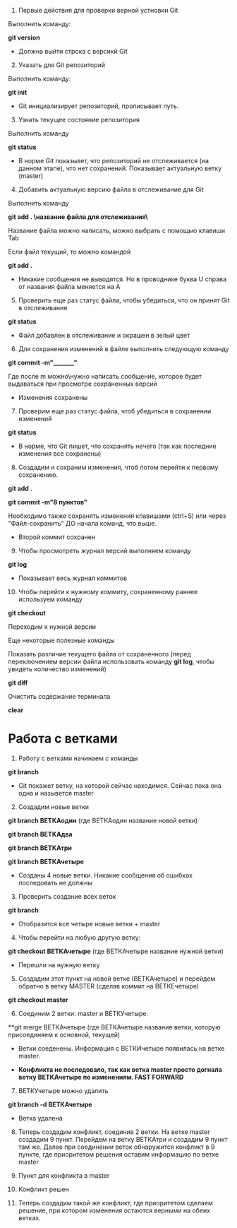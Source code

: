 1. Первые действия для проверки верной устновки Git

Выполнить команду:

**git version**

* Должна выйти строка с версикй Git

2. Указать для Git репозиторий

Выполнить команду:

**git init**

* Git инициализирует репозиторий, прописывает путь.

3. Узнать текущее состояние репозитория

Выполнить команду

**git status**

* В норме Git показывет, что репозиторий не отслеживается (на данном этапе), что нет сохранений. Показывает актуальную ветку (master)

4. Добавить актуальную версию файла в отслеживание для Git

Выполнить команду

**git add . \название файла для отслеживания\\**

Название файла можно написать, можно выбрать с помощью клавиши Tab

Если файл текущий, то можно командой

**git add .**

* Никакие сообщения не выводятся. Но в проводнике буква U справа от названия файла меняется на А

5. Проверить еще раз статус файла, чтобы убедиться, что он принят Git в отслеживание

**git status**

* Файл добавлен в отслеживание и окрашен в зелый цвет

6. Для сохранения изменений в файле выполнить следующую команду

**git commit -m"_______"**

Где после m можно\нужно написать сообщение, которое будет выдаваться при просмотре сохраненных версий

* Изменения сохранены

7. Проверим еще раз статус файла, чтоб убедиться в сохранении изменений

**git status**

* В норме, что Git пишет, что сохранять нечего (так как последние изменения все сохранены)

8. Создадим и сохраним изменения, чтоб потом перейти к первому сохранению.

**git add .**

**git commit -m"8 пунктов"**

Необходимо также сохранять изменения клавишами (ctrl+S) или через "Файл-сохранить" ДО начала команд, что выше.

* Второй коммит сохранен

9. Чтобы просмотреть журнал версий выполняем команду

**git log**

* Показывает весь журнал коммитов

10. Чтобы перейти к нужному коммиту, сохраненному раннее используем команду

**git checkout**

Переходим к нужной версии

Еще некоторые полезные команды

Показать различие текущего файла от сохраненного (перед переключением версии файла использовать команду **git log**, чтобы увидеть количество изменений)

**git diff**

Очистить содержание терминала

**clear**

# Работа с ветками

1. Работу с ветками начинаем с команды

**git branch**

* Git покажет ветку, на которой сейчас находимся. Сейчас пока она одна и назывется master

2. Создадим новые ветки

**git branch ВЕТКАодин** (где ВЕТКАодин название новой ветки)

**git branch ВЕТКАдва**

**git branch ВЕТКАтри**

**git branch ВЕТКАчетыре**

* Созданы 4 новые ветки. Никакие сообщения об ошибках последовать не должны

3. Проверить создание всех веток

**git branch**

* Отобразятся все четыре новые ветки + master

4. Чтобы перейти на любую другую ветку:

**git checkout ВЕТКАчетыре** (где ВЕТКАчетыре название нужной ветки)

* Перешли на нужную ветку



5. Создадим этот пункт на новой ветке (ВЕТКАчетыре) и перейдем обратно в ветку MASTER (сделав коммит на ВЕТКЕчетыре)

**git checkout master**

6. Соединим 2 ветки: master и ВЕТКУчетыре.

**git merge ВЕТКАчетыре (где ВЕТКАчетыре название ветки, которую присоединяем к основной, текущей)

* Ветки соеденены. Информация с ВЕТКИчетыре появилась на ветке master. 

* **Конфликта не последовало, так как ветка master просто догнала ветку ВЕТКАчетыре по изменениям. FAST FORWARD**

7. ВЕТКУчетыре можно удалить

**git branch -d ВЕТКАчетыре**

* Ветка удалена

8. Теперь создадим конфликт, соединив 2 ветки. На ветке master создадим 9 пункт. Перейдем на ветку ВЕТКАтри и создадим 9 пункт там же. Далее при соединении веток обнаружится конфликт в 9 пункте, где приоритетом решения оставим информацию по ветке master

9. Пункт для конфликта в master

10. Конфликт решен 

11. Теперь создадим такой же конфликт, где приоритетом сделаем решение, при котором изменения остаются верными на обеих ветках.